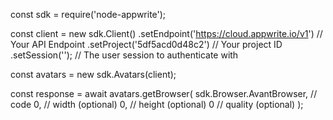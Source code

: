 const sdk = require('node-appwrite');

const client = new sdk.Client()
    .setEndpoint('https://cloud.appwrite.io/v1') // Your API Endpoint
    .setProject('5df5acd0d48c2') // Your project ID
    .setSession(''); // The user session to authenticate with

const avatars = new sdk.Avatars(client);

const response = await avatars.getBrowser(
    sdk.Browser.AvantBrowser, // code
    0, // width (optional)
    0, // height (optional)
    0 // quality (optional)
);
